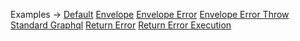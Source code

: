 <p class="ExampleLinks">Examples <span class="ExampleLinksTitleSeparator">-></span> <a href="../../examples/output/default">Default</a> <span class="ExampleLinksSeparator"></span> <a href="../../examples/output/envelope">Envelope</a> <span class="ExampleLinksSeparator"></span> <a href="../../examples/output/envelope-error">Envelope Error</a> <span class="ExampleLinksSeparator"></span> <a href="../../examples/output/envelope-error-throw">Envelope Error Throw</a> <span class="ExampleLinksSeparator"></span> <a href="../../examples/output/standard-graphql">Standard Graphql</a> <span class="ExampleLinksSeparator"></span> <a href="../../examples/output/return-error">Return Error</a> <span class="ExampleLinksSeparator"></span> <a href="../../examples/output/return-error-execution">Return Error Execution</a></p>

